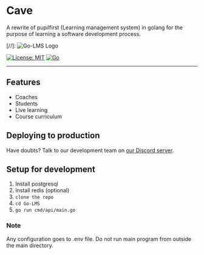 # Cave
A rewrite of pupilfirst (Learning management system) in golang for the purpose of learning a software development process.


[//]: ![Go-LMS Logo](https://github.com/cbrom/Go-LMS/blob/cbrom/docs/assets/log.png)

[![License: MIT](https://img.shields.io/badge/license-MIT-informational)](https://github.com/cbrom/Go-LMS/blob/master/LICENSE)
[![Go](https://github.com/cbrom/Go-LMS/workflows/Go/badge.svg?branch=dev)](https://github.com/cbrom/Go-LMS/actions?query=workflow%3A%22Go%22)

---

## Features

* Coaches
* Students
* Live learning
* Course curriculum 

## Deploying to production

Have doubts? Talk to our development team on [our Discord server](https://discord.gg/fMBfuq).

## Setup for development

1. Install postgresql
2. Install redis (optional)
3. ```clone the repo```
4. ```cd Go-LMS```
5. ```go run cmd/api/main.go```

### Note
Any configuration goes to .env file.
Do not run main program from outside the main directory.
